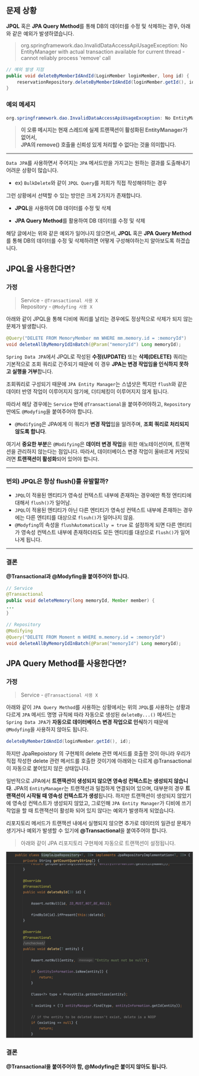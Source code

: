 
## 문제 상황
**JPQL** 혹은 **JPA Query Method**를 통해 DB의 데이터를 수정 및 삭제하는 경우, 아래와 같은 예외가 발생하였습니다.


> org.springframework.dao.InvalidDataAccessApiUsageException: No EntityManager with actual transaction available for current thread - cannot reliably process 'remove' call
> 

```java
// 예외 발생 지점
public void deleteByMemberIdAndId(LoginMember loginMember, long id) {
    reservationRepository.deleteByMemberIdAndId(loginMember.getId(), id);
}
```

### 예외 메세지

```java
org.springframework.dao.InvalidDataAccessApiUsageException: No EntityManager with actual transaction available for current thread - cannot reliably process 'remove' call ...
```

>**이 오류 메시지는 현재 스레드에 실제 트랜잭션이 활성화된 EntityManager가 없어서, 
<br> JPA의 remove() 호출을 신뢰성 있게 처리할 수 없다는 것을 의미합니다.**

---


`Data JPA`를 사용하면서 주어지는 `JPA` 메서드만을 가지고는 원하는 결과를 도출해내기 어려운 상황이 많습니다.

- ex) `BulkDelete`와 같이 `JPQL Query`를 저희가 직접 작성해야하는 경우

그런 상황에서 선택할 수 있는 방안은 크게 2가지가 존재합니다.

- **JPQL**을 사용하여 DB 데이터를 수정 및 삭제

- **JPA Query Method**를 활용하여 DB 데이터를 수정 및 삭제

해당 글에서는 위와 같은 예외가 일어나지 않으면서, **JPQL** 혹은 **JPA Query Method**를 통해 DB의 데이터를 수정 및 삭제하려면 어떻게 구성해야하는지 알아보도록 하겠습니다.

## JPQL을 사용한다면?

### 가정

> Service - `@Transactional 사용 X` <br>
>Repository - `@Modyfing 사용 X`
> 

아래와 같이 JPQL을 통해 디비에 쿼리를 날리는 경우에도 정상적으로 삭제가 되지 않는 문제가 발생합니다.

```java
@Query("DELETE FROM MemoryMember mm WHERE mm.memory.id = :memoryId")
void deleteAllByMemoryIdInBatch(@Param("memoryId") Long memoryId);
```

`Spring Data JPA`에서 JPQL로 작성된 **수정(UPDATE)** 또는 **삭제(DELETE)** 쿼리는 기본적으로 조회 쿼리로 간주되기 때문에 이 경우 **JPA는 변경 작업임을 인식하지 못하고 실행을 거부**합니다.

조회쿼리로 구성되기 때문에 `JPA Entity Manager`는 스냅샷은 찍지만 `flush`와 같은 데이터 반영 작업이 이루어지지 않기에, 더티체킹이 이루어지지 않게 됩니다.

따라서 해당 경우에는 `Service` 딴에 `@Transactional`을 붙여주어야하고, `Repository` 딴에도 `@Modyfing`을 붙여주어야 합니다. 

- `@Modifying`은 JPA에게 이 쿼리가 **변경 작업**임을 알려주며, **조회 쿼리로 처리되지 않도록 합니다**.

여기서 **중요한 부분**은 `@Modifying`은 **데이터 변경 작업**을 위한 애노테이션이며, 트랜잭션을 관리하지 않는다는 점입니다. 따라서, 데이터베이스 변경 작업이 올바르게 커밋되려면 **트랜잭션이 활성화**되어 있어야 합니다.

---

### 번외) JPQL은 항상 flush()를 유발할까?

- `JPQL`이 적용된 엔티티가 영속성 컨텍스트 내부에 존재하는 경우에만 특정 엔티티에 대해서 `flush()`가 일어남.
- `JPQL`이 적용된 엔티티가 아닌 다른 엔티티가 영속성 컨텍스트 내부에 존재하는 경우에는 다른 엔티티를 대상으로 `flsuh()`가 일어나지 않음.
- `@Modyfing`의 속성을 `flushAutomatically = true` 로 설정하게 되면 다른 엔티티가 영속성 컨텍스트 내부에 존재하더라도 모든 엔티티를 대상으로 `flush()`가 일어나게 됩니다.

---

### 결론

**@Transactional과 @Modyfing을 붙여주어야 합니다.**

```java
// Service
@Transactional
public void deleteMemory(long memoryId, Member member) {
...
}
```

```java
// Repository
@Modifying
@Query("DELETE FROM Moment m WHERE m.memory.id = :memoryId")
void deleteAllByMemoryIdInBatch(@Param("memoryId") Long memoryId);
```

## JPA Query Method를 사용한다면?

### 가정

> Service - `@Transactional 사용 X`
> 

아래와 같이 `JPA Query Method`를 사용하는 상황에서는 위의 `JPQL`를 사용하는 상황과 다르게 `JPA` 메서드 명명 규칙에 따라 자동으로 생성된 `deleteBy...()` 메서드는 `Spring Data JPA`가 **자동으로 데이터베이스 변경 작업으로 인식**하기 때문에 `@Modyfing`을 사용하지 않아도 됩니다.

```java
deleteByMemberIdAndId(loginMember.getId(), id);
```

하지만 JpaRepoistory 의 구현체의 delete 관련 메서드를 호출한 것이 아니라 우리가 직접 작성한 delete 관련 메서드를 호출한 것이기에 아래와는 다르게 @Transactional이 자동으로 붙어있지 않은 상태입니다. 

일반적으로 JPA에서 **트랜잭션이 생성되지 않으면 영속성 컨텍스트는 생성되지 않습니다**. JPA의 `EntityManager`는 트랜잭션과 밀접하게 연결되어 있으며, 대부분의 경우 **트랜잭션이 시작될 때 영속성 컨텍스트가 생성**됩니다. 하지만 트랜잭션이 생성되지 않았기에 영속성 컨텍스트가 생성되지 않았고, 그로인해 `JPA Entity Manager`가 디비에 쓰기작업을 할 때 트랜잭션이 활성화 되어 있지 않다는 예외가 발생하게 되었습니다.

리포지토리 메서드가 트랜잭션 내에서 실행되지 않으면 추가로 데이터의 일관성 문제가 생기거나 예외가 발생할 수 있기에 **@Transactional**을 붙여주어야 합니다.

> 아래와 같이 JPA 리포지토리 구현체에 자동으로 트랜잭션이 설정됩니다.
> 
![image](/img/0204-1.png)

### 결론

**@Transactional을 붙여주어야 함, @Modyfing은 붙이지 않아도 됩니다.**
